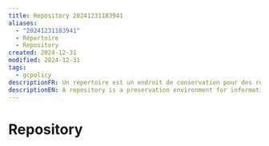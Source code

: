 ```yaml
---
title: Repository 20241231183941
aliases:
  - "20241231183941"
  - Répertoire
  - Repository
created: 2024-12-31
modified: 2024-12-31
tags:
  - gcpolicy
descriptionFR: Un répertoire est un endroit de conservation pour des ressources de données et20241231183957 d’information, ce qui comprend des espaces de stockage physiques ou électroniques précis et l’architecture connexe nécessaire à son entretien.
descriptionEN: A repository is a preservation environment for information and data resources which includes specified physical or electronic storage space and the associated infrastructure required for its maintenance.
---
```

# Repository

